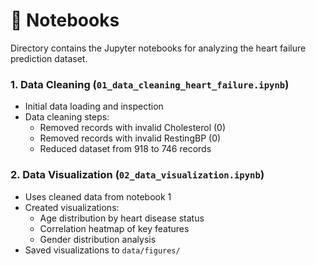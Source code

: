 # 📓 Notebooks

Directory contains the Jupyter notebooks for analyzing the heart failure prediction dataset.

### 1. Data Cleaning (`01_data_cleaning_heart_failure.ipynb`)
- Initial data loading and inspection
- Data cleaning steps:
  - Removed records with invalid Cholesterol (0)
  - Removed records with invalid RestingBP (0)
  - Reduced dataset from 918 to 746 records

### 2. Data Visualization (`02_data_visualization.ipynb`)
- Uses cleaned data from notebook 1
- Created visualizations:
  - Age distribution by heart disease status
  - Correlation heatmap of key features
  - Gender distribution analysis
- Saved visualizations to `data/figures/`